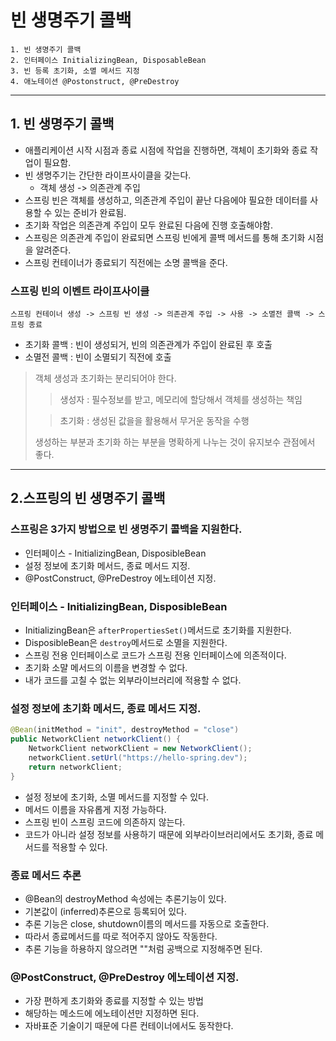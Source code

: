 # 빈 생명주기 콜백
```
1. 빈 생명주기 콜백
2. 인터페이스 InitializingBean, DisposableBean
3. 빈 등록 초기화, 소멸 메서드 지정
4. 애노테이션 @Postonstruct, @PreDestroy
```
---
## 1. 빈 생명주기 콜백
- 애플리케이션 시작 시점과 종료 시점에 작업을 진행하면, 객체이 초기화와 종료 작업이 필요함.
- 빈 생명주기는 간단한 라이프사이클을 갖는다.
  - 객체 생성 -> 의존관계 주입
- 스프링 빈은 객체를 생성하고, 의존관계 주입이 끝난 다음에야 필요한 데이터를 사용할 수 있는 준비가 완료됨.
- 초기화 작업은 의존관계 주입이 모두 완료된 다음에 진행 호출해야함.
- 스프링은 의존관계 주입이 완료되면 스프링 빈에게 콜백 메서드를 통해 초기화 시점을 알려준다.
- 스프링 컨테이너가 종료되기 직전에는 소명 콜백을 준다.
### 스프링 빈의 이벤트 라이프사이클
```
스프링 컨테이너 생성 -> 스프링 빈 생성 -> 의존관계 주입 -> 사용 -> 소멸전 콜백 -> 스프링 종료
```
- 초기화 콜백 : 빈이 생성되거, 빈의 의존관계가 주입이 완료된 후 호출
- 소멸전 콜백 : 빈이 소멸되기 직전에 호출


> 객체 생성과 초기화는 분리되어야 한다.
>> 생성자 : 필수정보를 받고, 메모리에 할당해서 객체를 생성하는 책임 
>
>> 초기화 : 생성된 값을을 활용해서 무거운 동작을 수행
>
>  생성하는 부분과 초기화 하는 부분을 명확하게 나누는 것이 유지보수 관점에서 좋다.
---
## 2.스프링의 빈 생명주기 콜백
### 스프링은 3가지 방법으로 빈 생명주기 콜백을 지원한다.
- 인터페이스 - InitializingBean, DisposibleBean
- 설정 정보에 초기화 메서드, 종료 메서드 지정.
- @PostConstruct, @PreDestroy 에노테이션 지정.

### 인터페이스 - InitializingBean, DisposibleBean
- InitializingBean은 `afterPropertiesSet()`메서드로 초기화를 지원한다.
- DisposibleBean은 `destroy`메서드로 소멸을 지원한다.
- 스프링 전용 인터페이스로 코드가 스프링 전용 인터페이스에 의존적이다.
- 초기화 소먈 메서드의 이름을 변경할 수 없다.
- 내가 코드를 고칠 수 없는 외부라이브러리에 적용할 수 없다.

### 설정 정보에 초기화 메서드, 종료 메서드 지정.
```java
@Bean(initMethod = "init", destroyMethod = "close")
public NetworkClient networkClient() {
    NetworkClient networkClient = new NetworkClient();
    networkClient.setUrl("https://hello-spring.dev");
    return networkClient;
}
```
- 설정 정보에 초기화, 소멸 메서드를 지정할 수 있다.
- 메서드 이름을 자유롭게 지정 가능하다.
- 스프링 빈이 스프링 코드에 의존하지 않는다.
- 코드가 아니라 설정 정보를 사용하기 때문에 외부라이브러리에서도 초기화, 종료 메서드를 적용할 수 있다.

### 종료 메서드 추론
- @Bean의 destroyMethod 속성에는 추론기능이 있다.
- 기본값이 (inferred)추론으로 등록되어 있다.
- 추론 기능은 close, shutdown이름의 메서드를 자동으로 호출한다.
- 따라서 종료메서드를 따로 적어주지 않아도 작동한다.
- 추론 기능을 하용하지 않으려면 ""처럼 공백으로 지정해주면 된다.

### @PostConstruct, @PreDestroy 에노테이션 지정.
- 가장 편하게 초기화와 종료를 지정할 수 있는 방법
- 해당하는 메소드에 에노테이션만 지정하면 된다.
- 자바표준 기술이기 때문에 다른 컨테이너에서도 동작한다.
  